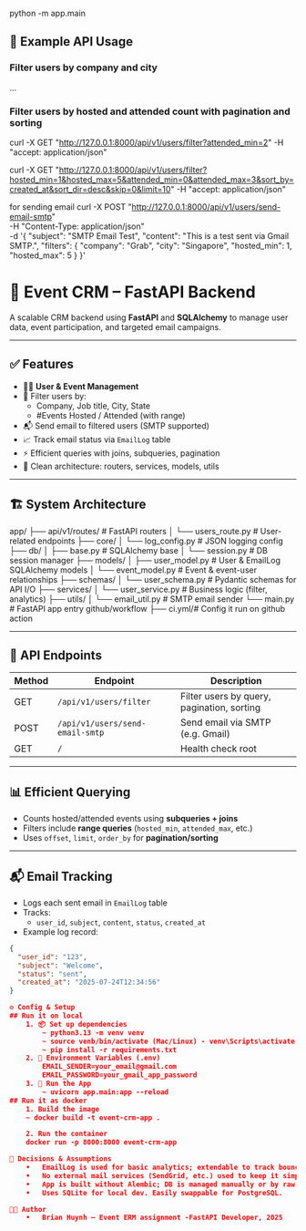 python -m app.main

## 🧪 Example API Usage

### Filter users by company and city
...

### Filter users by hosted and attended count with pagination and sorting

curl -X GET "http://127.0.0.1:8000/api/v1/users/filter?attended_min=2" -H "accept: application/json"

curl -X GET "http://127.0.0.1:8000/api/v1/users/filter?hosted_min=1&hosted_max=5&attended_min=0&attended_max=3&sort_by=created_at&sort_dir=desc&skip=0&limit=10" -H "accept: application/json"


for sending email
curl -X POST "http://127.0.0.1:8000/api/v1/users/send-email-smtp" \
-H "Content-Type: application/json" \
-d '{
  "subject": "SMTP Email Test",
  "content": "This is a test sent via Gmail SMTP.",
  "filters": {
    "company": "Grab",
    "city": "Singapore",
    "hosted_min": 1,
    "hosted_max": 5
  }
}'

# 🧩 Event CRM – FastAPI Backend

A scalable CRM backend using **FastAPI** and **SQLAlchemy** to manage user data, event participation, and targeted email campaigns.

---

## ✅ Features

- 🧑‍💼 **User & Event Management**
- 🧾 Filter users by:
  - Company, Job title, City, State
  - #Events Hosted / Attended (with range)
- 📬 Send email to filtered users (SMTP supported)
- 📈 Track email status via `EmailLog` table
- ⚡ Efficient queries with joins, subqueries, pagination
- 🧩 Clean architecture: routers, services, models, utils

---

## 🏗️ System Architecture

app/
├── api/v1/routes/         # FastAPI routers
│   └── users_route.py     # User-related endpoints
├── core/
│   └── log_config.py      # JSON logging config
├── db/
│   ├── base.py            # SQLAlchemy base
│   └── session.py         # DB session manager
├── models/
│   ├── user_model.py      # User & EmailLog SQLAlchemy models
│   └── event_model.py     # Event & event-user relationships
├── schemas/
│   └── user_schema.py     # Pydantic schemas for API I/O
├── services/
│   └── user_service.py    # Business logic (filter, analytics)
├── utils/
│   └── email_util.py      # SMTP email sender
└── main.py                # FastAPI app entry
github/workflow
├── ci.yml/# Config it run on github action

---

## 🧪 API Endpoints

| Method | Endpoint                      | Description                           |
|--------|-------------------------------|---------------------------------------|
| GET    | `/api/v1/users/filter`        | Filter users by query, pagination, sorting|
| POST   | `/api/v1/users/send-email-smtp` | Send email via SMTP (e.g. Gmail)    |
| GET    | `/`                           | Health check root 
---

## 📊 Efficient Querying

- Counts hosted/attended events using **subqueries + joins**
- Filters include **range queries** (`hosted_min`, `attended_max`, etc.)
- Uses `offset`, `limit`, `order_by` for **pagination/sorting**

---

## 📬 Email Tracking

- Logs each sent email in `EmailLog` table
- Tracks:
  - `user_id`, `subject`, `content`, `status`, `created_at`
- Example log record:

```json
{
  "user_id": "123",
  "subject": "Welcome",
  "status": "sent",
  "created_at": "2025-07-24T12:34:56"
}

⚙️ Config & Setup
## Run it on local
    1. 📦 Set up dependencies
        ~ python3.13 -m venv venv
        ~ source venb/bin/activate (Mac/Linux) - venv\Scripts\activate (Windows)
        ~ pip install -r requirements.txt
    2. 🔑 Environment Variables (.env)
        EMAIL_SENDER=your_email@gmail.com
        EMAIL_PASSWORD=your_gmail_app_password
    3. 🚀 Run the App
        ~ uvicorn app.main:app --reload
## Run it as docker
    1. Build the image
    ~ docker build -t event-crm-app .

    2. Run the container
    docker run -p 8000:8000 event-crm-app

🧠 Decisions & Assumptions
	•	EmailLog is used for basic analytics; extendable to track bounces or open rate.
	•	No external mail services (SendGrid, etc.) used to keep it simple.
	•	App is built without Alembic; DB is managed manually or by raw SQL setup.
	•	Uses SQLite for local dev. Easily swappable for PostgreSQL.

👨‍💻 Author
	•	Brian Huynh – Event ERM assignment -FastAPI Developer, 2025